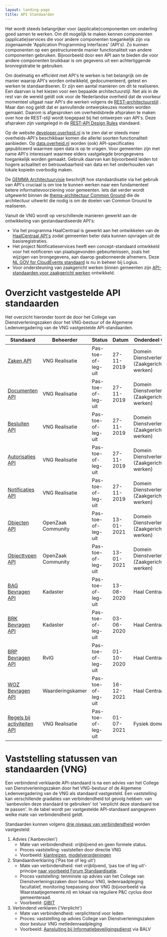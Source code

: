 ```yaml
---
layout: landing-page
title: API Standaarden
---
```

Het wordt steeds belangrijker voor (applicatie)componenten om onderling goed samen te werken. Om dit mogelijk te maken kennen componenten (applicatie)services die voor andere componenten toegankelijk zijn via zogenaamde 'Application Programming Interfaces' (API's). Zo kunnen componenten op een gestructureerde manier functionaliteit van andere componenten gebruiken. Bijvoorbeeld door een API aan te bieden die voor andere componenten bruikbaar is om gegevens uit een achterliggende bronregistratie te gebruiken.

Om doelmatig en efficiënt met API's te werken is het belangrijk om de manier waarop API's worden ontwikkeld, gedocumenteerd, getest en werken te standaardiseren. Er zijn een aantal manieren om dit te realiseren. Een daarvan is het kiezen voor een bepaalde architectuurstijl. Net als in de rest van de wereld geldt ook voor de Nederlandse overheid dat de voorkeur momenteel uitgaat naar API's die werken volgens de [REST-architectuurstijl](https://en.wikipedia.org/wiki/Representational_state_transfer) . Maar dan nog geldt dat er aanvullende ontwerpkeuzes moeten worden gemaakt. Daarom is afgesproken om overheidsbrede afspraken te maken over hoe de REST-stijl wordt toegepast bij het ontwerpen van API's. Deze afspraken zijn vastgelegd in de [REST-API Design Rules](https://www.forumstandaardisatie.nl/open-standaarden/rest-api-design-rules) standaard.

Op de website [ developer.overheid.nl](https://developer.overheid.nl) is te zien dat er steeds meer overheids-API's beschikbaar komen die allerlei soorten functionaliteit aanbieden. Op [data.overheid.nl](https://data.overheid.nl/) worden (ook) API-specificaties gepubliceerd waarmee open data is op te vragen. Voor gemeenten zijn met name API's interessant waarmee elders vastgelegde brongegevens toegankelijk worden gemaakt. Gebruik daarvan kan bijvoorbeeld leiden tot hogere actualiteit en betrouwbaarheid van data en het onderhouden van lokale kopieën overbodig maken. 

De [GEMMA Architectuurvisie](https://www.gemmaonline.nl/index.php/Architectuurvisie) beschrijft hoe standaardisatie via het gebruik van API's cruciaal is om toe te kunnen werken naar een fundamenteel betere informatievoorziening voor gemeenten. Iets dat verder wordt uitgewerkt binnen de [thema-architectuur Common Ground](https://www.gemmaonline.nl/index.php/Thema-architectuur_Common_Ground) die de architectuur uitwerkt die nodig is om de doelen van Common Ground te realiseren. 

Vanuit de VNG wordt op verschillende manieren gewerkt aan de ontwikkeling van gestandaardiseerde API's: 

* Via het programma HaalCentraal is gewerkt aan het ontwikkelen van de [HaalCentraal API's](https://vng-realisatie.github.io/Haal-Centraal/) zodat gemeenten beter data kunnen opvragen uit de basisregistraties. 
* Het project Notificatieservices heeft een concept-standaard ontwikkeld voor het notificeren van plaatsgevonden gebeurtenissen, zoals het wijzigen van brongegevens, aan daarop geabonneerde afnemers. Deze [NL GOV for CloudEvents standaard](https://logius.nl/domeinen/gegevensuitwisseling/nl-gov-profile-cloudevents) is nu in beheer bij Logius. 
* Voor ondersteuning van zaakgericht werken binnen gemeenten zijn [API-standaarden voor zaakgericht werken](https://vng.nl/projecten/zaakgericht-werken-api) ontwikkeld.


# Overzicht vastgestelde API standaarden
Het overzicht hieronder toont de door het College van Dienstverleningszaken door het VNG-bestuur of de Algemene Ledenvergadering van de VNG vastgestelde API-standaarden.

| Standaard | Beheerder | Status | Datum | Onderdeel van |
| --- | --- | --- | --- | --- |
| [Zaken API](https://vng-realisatie.github.io/gemma-zaken/) | VNG Realisatie | Pas-toe-of-leg-uit | 27-11-2019 | Domein Dienstverlening (Zaakgericht werken)     |
| [Documenten API](https://catalogi-api.vng.cloud)               | VNG Realisatie        | Pas-toe-of-leg-uit   | 27-11-2019 | Domein Dienstverlening (Zaakgericht werken) |
| [Besluiten API](https://besluiten-api.vng.cloud)               | VNG Realisatie        | Pas-toe-of-leg-uit   | 27-11-2019 | Domein Dienstverlening (Zaakgericht werken) |
| [Autorisaties API](https://catalogi-api.vng.cloud)             | VNG Realisatie        | Pas-toe-of-leg-uit   | 27-11-2019 | Domein Dienstverlening (Zaakgericht werken) |
| [Notificaties API](https://notificaties-api.vng.cloud)          | VNG Realisatie        | Pas-toe-of-leg-uit   | 27-11-2019 | Domein Dienstverlening (Zaakgericht werken) |
| [Objecten API](https://github.com/maykinmedia/objects-api/)                | OpenZaak Community       | Pas-toe-of-leg-uit   | 13-01-2021 | Domein Dienstverlening (Zaakgericht werken) |
| [Objecttypen API](https://github.com/maykinmedia/objecttypes-api)            | OpenZaak Community       | Pas-toe-of-leg-uit   | 13-01-2021 | Domein Dienstverlening (Zaakgericht werken) |
| [BAG Bevragen API](https://github.com/VNG-Realisatie/Haal-Centraal-BAG-bevragen/)          | Kadaster        | Pas-toe-of-leg-uit   | 13-08-2020 | Haal Centraal |
| [BRK Bevragen API  ](https://github.com/VNG-Realisatie/Haal-Centraal-BRK-bevragen/)      | Kadaster        | Pas-toe-of-leg-uit   | 03-06-2020 | Haal Centraal |
| [BRP Bevragen API](https://github.com/BRP-API/Haal-Centraal-BRP-bevragen/) |	RvIG        | Pas-toe-of-leg-uit   | 01-10-2020 | Haal Centraal |
| [WOZ Bevragen API](https://github.com/VNG-Realisatie/Haal-Centraal-WOZ-bevragen/) |	Waarderingskamer        | Pas-toe-of-leg-uit   | 16-12-2021 | Haal Centraal |
| [Regels bij activiteiten API](https://github.com/VNG-Realisatie/Regels-bij-activiteiten) | VNG Realisatie        | Pas-toe-of-leg-uit   | 01-07-2021 | Fysiek domein |


# Vaststelling statussen van standaarden (VNG)
Een verbindend verklaarde API-standaard is na een advies van het College van Dienstverleningszaken door het VNG-bestuur of de Algemene Ledenvergadering van de VNG als standaard vastgesteld. Een vaststelling kan verschillende gradaties van verbindendheid tot gevolg hebben: van 'aanbevolen deze standaard te gebruiken' tot 'verplicht deze standaard toe te passen'. In de tabel wordt per vastgestelde API-standaard aangegeven welke mate van verbindendheid geldt.

Standaarden kunnen volgens [drie niveaus van verbindendheid](https://vng.nl/sites/default/files/brieven/2018/attachments/08_notitie_proces_standaardverklaring_versie_cie_i_en_bestuur.pdf) worden vastgesteld:
1. Advies ('Aanbevolen')
    - Mate van verbindendheid: vrijblijvend en geen formele status.
    - Proces vaststelling: vaststellen door directie VNG
    - Voorbeeld: [klantreizen](https://vng.nl/artikelen/klantreizen), [modelverordeningen](https://vng.nl/rubrieken/onderwerpen/modelverordeningen)
2. Standaardverklaring ('Pas toe of leg uit')
    - Mate van verbindendheid: niet vrijblijvend, ‘pas toe of leg uit’-principe [ naar voorbeeld Forum Standaardisatie](https://www.forumstandaardisatie.nl/node/229).
    - Proces vaststelling: tenminste op advies van het College van Dienstverleningszaken door bestuur VNG, ledenraadpleging facultatief, monitoring toepassing door VNG (bijvoorbeeld via Waarstaatjegemeente.nl) en lokaal via reguliere P&C cyclus door gemeenteraad.
    - Voorbeeld: [GIBIT](https://vng.nl/projecten/gibit)
3. Verbindend verklaren ('Verplicht')
    - Mate van verbindendheid: verplichtend voor leden
    - Proces: vaststelling op advies College van Dienstverleningszaken door bestuur VNG metledenraadpleging
    - Voorbeeld: [Aansluiting bij Informatiebeveiligingsdienst](https://vng.nl/projecten/informatieveiligheid) via BALV
